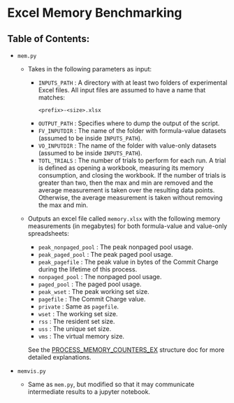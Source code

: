 # Excel Memory Benchmarking

## Table of Contents:
- `mem.py`

    - Takes in the following parameters as input:

        - `INPUTS_PATH` : A directory with at least two folders of experimental Excel files. All input files are assumed to have a name that matches:
            ```
            <prefix>-<size>.xlsx
            ```
        - `OUTPUT_PATH` : Specifies where to dump the output of the script.
        - `FV_INPUTDIR` : The name of the folder with formula-value datasets (assumed to be inside `INPUTS_PATH`).
        - `VO_INPUTDIR` : The name of the folder with value-only datasets (assumed to be inside `INPUTS_PATH`).
        - `TOTL_TRIALS` : The number of trials to perform for each run. A trial is defined as opening a workbook, measuring its memory consumption, and closing the workbook. If the number of trials is greater than two, then the max and min are removed and the average measurement is taken over the resulting data points. Otherwise, the average measurement is taken without removing the max and min.
    
    - Outputs an excel file called `memory.xlsx` with the following memory measurements (in megabytes) for both formula-value and value-only spreadsheets:

        - `peak_nonpaged_pool`  : The peak nonpaged pool usage.
        - `peak_paged_pool`     : The peak paged pool usage.
        - `peak_pagefile`       : The peak value in bytes of the Commit Charge during the lifetime of this process.
        - `nonpaged_pool`       : The nonpaged pool usage.
        - `paged_pool`          : The paged pool usage.
        - `peak_wset`           : The peak working set size.
        - `pagefile`            : The Commit Charge value.
        - `private`             : Same as `pagefile`.
        - `wset`                : The working set size.
        - `rss`                 : The resident set size.
        - `uss`                 : The unique set size.
        - `vms`                 : The virtual memory size.

        See the [PROCESS_MEMORY_COUNTERS_EX](https://docs.microsoft.com/en-us/windows/win32/api/psapi/ns-psapi-process_memory_counters_ex) structure doc for more detailed explanations.

- `memvis.py`
    - Same as `mem.py`, but modified so that it may communicate intermediate results to a jupyter notebook.
